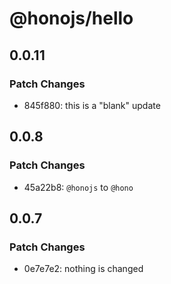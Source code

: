 # @honojs/hello

## 0.0.11

### Patch Changes

- 845f880: this is a "blank" update

## 0.0.8

### Patch Changes

- 45a22b8: `@honojs` to `@hono`

## 0.0.7

### Patch Changes

- 0e7e7e2: nothing is changed
